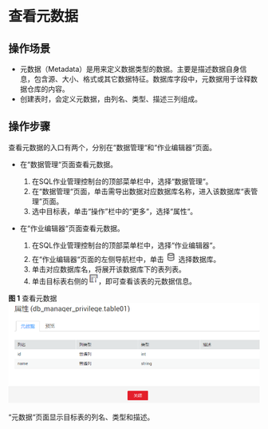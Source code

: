 # 查看元数据<a name="dli_01_0008"></a>

## 操作场景<a name="section35142993104733"></a>

-   元数据（Metadata）是用来定义数据类型的数据。主要是描述数据自身信息，包含源、大小、格式或其它数据特征。数据库字段中，元数据用于诠释数据仓库的内容。
-   创建表时，会定义元数据，由列名、类型、描述三列组成。

## 操作步骤<a name="section38089543314"></a>

查看元数据的入口有两个，分别在“数据管理“和“作业编辑器“页面。

-   在“数据管理“页面查看元数据。
    1.  在SQL作业管理控制台的顶部菜单栏中，选择“数据管理“。
    2.  在“数据管理“页面，单击需导出数据对应数据库名称，进入该数据库“表管理”页面。
    3.  选中目标表，单击“操作”栏中的“更多“，选择“属性“。

-   在“作业编辑器“页面查看元数据。
    1.  在SQL作业管理控制台的顶部菜单栏中，选择“作业编辑器“。
    2.  在“作业编辑器“页面的左侧导航栏中，单击![](figures/icon-数据库.png)选择数据库。
    3.  单击对应数据库名，将展开该数据库下的表列表。
    4.  单击目标表右侧的![](figures/icon-信息.png)，即可查看该表的元数据信息。


**图 1**  查看元数据<a name="fig691415814593"></a>  
![](figures/查看元数据.png "查看元数据")

“元数据“页面显示目标表的列名、类型和描述。

